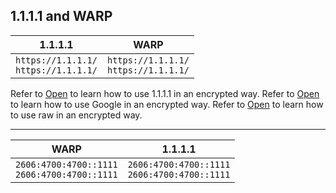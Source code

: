 
## 1.1.1.1 and WARP



|       1.1.1.1      |                    WARP                   |
| --------------- | ----------------------------------------- |
| `https://1.1.1.1/` <br/>`https://1.1.1.1/` | `https://1.1.1.1/` <br/>`https://1.1.1.1/` |

Refer to [Open](https://1.1.1.1/) to learn how to use 1.1.1.1 in an encrypted way.
Refer to [Open](https://www.google.com/) to learn how to use Google in an encrypted way.
Refer to [Open](https://raw.githubusercontent.com/sadra139113911391/sadra/main/warp-plus.py) to learn how to use raw in an encrypted way.

---


|  WARP            | 1.1.1.1                                      |
| -----------------|-------------------------------------------|
|  `2606:4700:4700::1111` <br/>`2606:4700:4700::1111` | `2606:4700:4700::1111` <br/>`2606:4700:4700::1111` |

